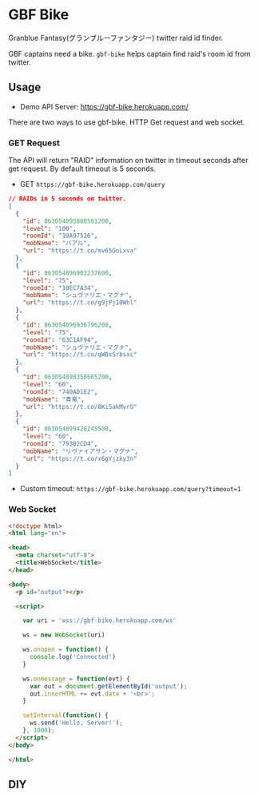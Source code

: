 # GBF Bike #

Granblue Fantasy(グランブルーファンタジー) twitter raid id finder.  

GBF captains need a bike. `gbf-bike` helps captain find raid's room id from twitter.

## Usage ##

* Demo API Server: https://gbf-bike.herokuapp.com/

There are two ways to use gbf-bike. HTTP Get request and web socket.

### GET Request ###

The API will return "RAID" information on twitter in timeout seconds after get request.
By default timeout is 5 seconds.

* GET `https://gbf-bike.herokuapp.com/query`

```json
// RAIDs in 5 seconds on twitter.
[
  {
    "id": 863054895808561200,
    "level": "100",
    "roomId": "19A97526",
    "mobName": "バアル",
    "url": "https://t.co/mv65GoLxva"
  },
  {
    "id": 863054896903237600,
    "level": "75",
    "roomId": "10EC7A34",
    "mobName": "シュヴァリエ・マグナ",
    "url": "https://t.co/g9jPj10Whl"
  },
  {
    "id": 863054896936796200,
    "level": "75",
    "roomId": "63C1AF94",
    "mobName": "シュヴァリエ・マグナ",
    "url": "https://t.co/qWBsSrbsxc"
  },
  {
    "id": 863054898358665200,
    "level": "60",
    "roomId": "740AD1E2",
    "mobName": "青竜",
    "url": "https://t.co/8KiSakMvrO"
  },
  {
    "id": 863054899428245500,
    "level": "60",
    "roomId": "79302CD4",
    "mobName": "リヴァイアサン・マグナ",
    "url": "https://t.co/x6gYjzky3n"
  }
]
```

* Custom timeout: `https://gbf-bike.herokuapp.com/query?timeout=1`

### Web Socket ###

```html
<!doctype html>
<html lang="en">

<head>
  <meta charset="utf-8">
  <title>WebSocket</title>
</head>

<body>
  <p id="output"></p>

  <script>

    var uri = 'wss://gbf-bike.herokuapp.com/ws'

    ws = new WebSocket(uri)

    ws.onopen = function() {
      console.log('Connected')
    }

    ws.onmessage = function(evt) {
      var out = document.getElementById('output');
      out.innerHTML += evt.data + '<br>';
    }

    setInterval(function() {
      ws.send('Hello, Server!');
    }, 1000);
  </script>
</body>

</html>
```

## DIY ##

